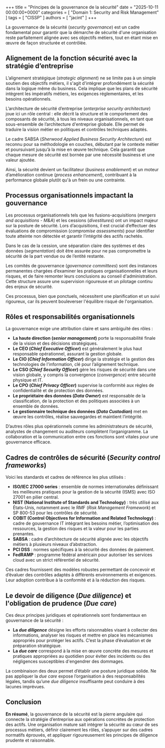 +++
title = "Principes de la gouvernance de la sécurité"
date = "2025-10-11 00:00:00+0000"
categories = [ "Domain 1: Security and Risk Management" ]
tags = [ "CISSP" ]
authors = [ "jacint" ]
+++

La gouvernance de la sécurité (*security governance*) est un cadre fondamental pour garantir que la démarche de sécurité d'une organisation reste parfaitement alignée avec ses objectifs métiers, tout en étant mise en œuvre de façon structurée et contrôlée. 

## Alignement de la fonction sécurité avec la stratégie d’entreprise

L’alignement stratégique (*strategic alignment*) ne se limite pas à un simple soutien des objectifs métiers, il s'agit d'intégrer profondément la sécurité dans la logique même du business. Cela implique que les plans de sécurité intègrent les impératifs métiers, les exigences réglementaires, et les besoins opérationnels. 

L’architecture de sécurité d’entreprise (*enterprise security architecture*) joue ici un rôle central : elle décrit la structure et le comportement des composants de sécurité, à tous les niveaux organisationnels, en tant que sous-ensemble de l’architecture d'entreprise globale. Elle permet de traduire la vision métier en politiques et contrôles techniques adaptés. 

Le cadre SABSA (*Sherwood Applied Business Security Architecture*) est reconnu pour sa méthodologie en couches, débutant par le contexte métier et poursuivant jusqu’à la mise en œuvre technique. Cela garantit que chaque mesure de sécurité est bornée par une nécessité business et une valeur ajoutée.

Ainsi, la sécurité devient un facilitateur (*business enablement*) et un moteur d’amélioration continue (*process enhancement*), contribuant à la performance globale plutôt qu'à un frein ou une contrainte.

## Processus organisationnels impactant la gouvernance

Les processus organisationnels tels que les fusions-acquisitions (*mergers and acquisitions - M&A*) et les cessions (*divestitures*) ont un impact majeur sur la posture de sécurité. Lors d’acquisitions, il est crucial d’effectuer des évaluations de compromission (*compromise assessments*) pour identifier toute atteinte non détectée et garantir l’intégrité des actifs rachetés.

Dans le cas de la cession, une séparation claire des systèmes et des données (*segmentation*) doit être assurée pour ne pas compromettre la sécurité de la part vendue ou de l’entité restante.

Les comités de gouvernance (*governance committees*) sont des instances permanentes chargées d’examiner les pratiques organisationnelles et leurs risques, et de faire remonter leurs conclusions au conseil d'administration. Cette structure assure une supervision rigoureuse et un pilotage continu des enjeux de sécurité.

Ces processus, bien que ponctuels, nécessitent une planification et un suivi rigoureux, car ils peuvent bouleverser l'équilibre risqué de l'organisation.

## Rôles et responsabilités organisationnels

La gouvernance exige une attribution claire et sans ambiguïté des rôles : 

- **La haute direction (*senior management*)** porte la responsabilité finale de la vision et des décisions stratégiques.
- **Le CEO (*Chief Executive Officer*)** est généralement le plus haut responsable opérationnel, assurant la gestion globale.
- **Le CIO (*Chief Information Officer*)** dirige la stratégie et la gestion des technologies de l'information, clé pour l’alignement technique.
- **Le CSO (*Chief Security Officer*)** gère les risques de sécurité dans une vision globale, y compris la convergence (*convergence*) entre sécurité physique et IT.
- **Le CPO (*Chief Privacy Officer*)** supervise la conformité aux règles de confidentialité et de protection des données.
- **Le propriétaire des données (*Data Owner*)** est responsable de la classification, de la protection et des politiques associées à un ensemble de données.
- **Le gestionnaire technique des données (*Data Custodian*)** met en œuvre les contrôles, réalise sauvegardes et maintient l’intégrité.

D’autres rôles plus opérationnels comme les administrateurs de sécurité, analystes de changement ou auditeurs complètent l’organigramme. La collaboration et la communication entre ces fonctions sont vitales pour une gouvernance efficace.

## Cadres de contrôles de sécurité (*Security control frameworks*)

Voici les standards et cadres de référence les plus utilisés :

- **ISO/IEC 27000 series** : ensemble de normes internationales définissant les meilleures pratiques pour la gestion de la sécurité (ISMS) avec ISO 27001 en pilier central.
- **NIST (National Institute of Standards and Technology)** : très utilisé aux États-Unis, notamment avec le RMF (*Risk Management Framework*) et SP 800-53 pour les contrôles de sécurité.
- **COBIT (Control Objectives for Information and Related Technology)** : cadre de gouvernance IT intégrant les besoins métier, l’optimisation des ressources, la gestion des risques et la valeur pour les parties prenantes.
- **SABSA** : cadre d’architecture de sécurité alignée avec les objectifs métiers à plusieurs niveaux d’abstraction.
- **PCI DSS** : normes spécifiques à la sécurité des données de paiement.
- **FedRAMP** : programme fédéral américain pour autoriser les services cloud avec un strict référentiel de sécurité.

Ces cadres fournissent des modèles robustes permettant de concevoir et d’évaluer des contrôles adaptés à différents environnements et exigences. Leur adoption contribue à la conformité et à la réduction des risques.

## Le devoir de diligence (*Due diligence*) et l'obligation de prudence (*Due care*)

Ces deux principes juridiques et opérationnels sont fondamentaux en gouvernance de la sécurité :

- **La *due diligence*** désigne les efforts raisonnables visant à collecter des informations, analyser les risques et mettre en place les mécanismes appropriés pour protéger les actifs. C’est la phase d’évaluation et de préparation stratégique.
- **La *due care*** correspond à la mise en œuvre concrète des mesures et pratiques appropriées au quotidien pour éviter des incidents ou des négligences susceptibles d'engendrer des dommages.

La combinaison des deux permet d’établir une posture juridique solide. Ne pas appliquer la *due care* expose l’organisation à des responsabilités légales, tandis qu’une *due diligence* insuffisante peut conduire à des lacunes imprévues.

## Conclusion

**En résumé**, la gouvernance de la sécurité est la pierre angulaire qui connecte la stratégie d’entreprise aux opérations concrètes de protection des actifs. Une organisation mature sait intégrer la sécurité au cœur de ses processus métiers, définir clairement les rôles, s’appuyer sur des cadres normatifs éprouvés, et appliquer rigoureusement les principes de diligence prudente et raisonnable.


